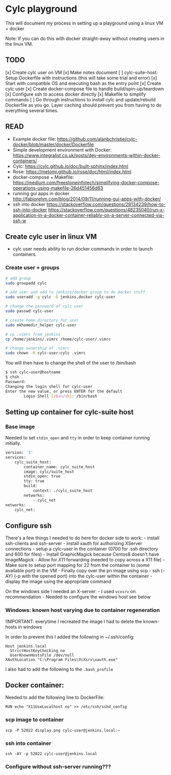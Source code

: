 # Cylc playground

This will document my process in setting up a playground using a linux VM +
docker

Note: If you can do this with docker straight-away without creating users in
the linux VM.

## TODO

[x] Create cylc user on VM
[x] Make notes document
[ ] cylc-suite-host: Setup Dockerfile with instructions (this will take some
    trial and error)
    [x] Start with compatible OS and executing bash as the entry point
    [x] Create cylc user
    [x] Create docker-compose file to handle build/spin-up/teardown
    [x] Configure ssh to access docker directly
    [x] Makefile to simplify commands
    [ ] Go through instructions to install cylc and update/rebuild Dockerfile
        as you go. Layer caching should prevent you from having to do everything
        several times.

## READ

- Example docker file:
    https://github.com/alanbchristie/cylc-docker/blob/master/docker/Dockerfile
- Simple development environment with Docker:
    https://www.integralist.co.uk/posts/dev-environments-within-docker-containers/
- Cylc:
    https://cylc.github.io/doc/built-sphinx/index.html
- Rose:
    https://metomi.github.io/rose/doc/html/index.html
- docker-compose + Makefile:
    https://medium.com/freestoneinfotech/simplifying-docker-compose-operations-using-makefile-26d451456d63
- running gui apps in docker
    http://fabiorehm.com/blog/2014/09/11/running-gui-apps-with-docker/
- ssh into docker
    https://stackoverflow.com/questions/28134239/how-to-ssh-into-docker
    https://stackoverflow.com/questions/48235040/run-x-application-in-a-docker-container-reliably-on-a-server-connected-via-ssh-w

## Create cylc user in linux VM

- cylc user needs ability to run docker commands in order to launch containers.

### Create user + groups
```bash
# add group
sudo groupadd cylc

# add user and add to jenkins/docker group to do docker stuff
sudo useradd -g cylc -G jenkins,docker cylc-user

# change the password of cylc user
sudo passwd cylc-user

# create home directory for user
sudo mkhomedir_helper cylc-user

# cp .vimrc from jenkins
cp /home/jenkins/.vimrc /home/cylc-user/.vimrc

# change ownership of .vimrc
sudo chown -R cylc-user:cylc .vimrc
```

You will then have to change the shell of the user to /bin/bash

```bash
$ ssh cylc-user@hostname
$ chsh
Password:
Changing the login shell for cylc-user
Enter the new value, or press ENTER for the default
        Login Shell [/bin/sh]: /bin/bash
```

## Setting up container for cylc-suite host

### Base image

Needed to set `stdin_open` and `tty` in order to keep container running
initially.

```Dockerfile
version: '3'
services:
    cylc_suite_host:
        container_name: cylc_suite_host
        image: cylc/suite_host
        stdin_open: true
        tty: true
        build:
            context: ./cylc_suite_host
        networks:
            - cylc_net
networks:
    cylc_net:
```

## Configure ssh

There's a few things I needed to do here for docker side to work:
    - install ssh-clients and ssh-server
    - install xauth for authorizing XServer connections
    - setup a cylc-user in the container (0700 for .ssh directory and 600 for files)
    - Install GraphicMagick because Centos8 doesn't have ImageMagick
    - Allow for X11 forwarding (needed to copy across a X11 file)
    - Make sure to setup port mapping for 22 from the container to (some available port) in the VM
    - Finally copy over the pn image using scp
    - ssh (-AY) (-p with the opened port) into the cylc-user within the container
    - display the image using the appropriate command

On the windows side I needed an X-server:
    - I used `vcxsrv` on recommendation
    - Needed to configure the windows host see below

### Windows: known host varying due to container regeneration

!IMPORTANT: everytime I recreated the image I had to delete the known-hosts in windows

In order to prevent this I added the following in ~/.ssh/config:

```
Host jenkins.local
  StrictHostKeyChecking no
  UserKnownHostsFile /dev/null
XAuthLocation "C:\Program Files\VcXsrv\xauth.exe"
```

I also had to add the following to the `.bash_profile`

## Docker container:

Needed to add the following line to DockerFile:

```
RUN echo "X11UseLocalhost no" >> /etc/ssh/sshd_config
```


### scp image to container

```
scp -P 52022 display.png cylc-user@jenkins.local:~
```

### ssh into container

```
ssh -AY -p 52022 cylc-user@jenkins.local
```

### Configure without ssh-server running???
